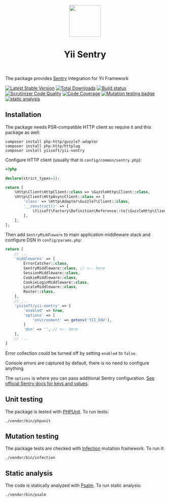 <p align="center">
    <a href="https://github.com/yiisoft" target="_blank">
        <img src="https://yiisoft.github.io/docs/images/yii_logo.svg" height="100px">
    </a>
    <h1 align="center">Yii Sentry</h1>
    <br>
</p>

The package provides [Sentry](https://sentry.io/) integration for Yii Framework

[![Latest Stable Version](https://poser.pugx.org/yiisoft/yii-sentry/v/stable.png)](https://packagist.org/packages/yiisoft/yii-sentry)
[![Total Downloads](https://poser.pugx.org/yiisoft/yii-sentry/downloads.png)](https://packagist.org/packages/yiisoft/yii-sentry)
[![Build status](https://github.com/yiisoft/yii-sentry/workflows/build/badge.svg)](https://github.com/yiisoft/yii-sentry/actions?query=workflow%3Abuild)
[![Scrutinizer Code Quality](https://scrutinizer-ci.com/g/yiisoft/yii-sentry/badges/quality-score.png?b=master)](https://scrutinizer-ci.com/g/yiisoft/yii-sentry/?branch=master)
[![Code Coverage](https://scrutinizer-ci.com/g/yiisoft/yii-sentry/badges/coverage.png?b=master)](https://scrutinizer-ci.com/g/yiisoft/yii-sentry/?branch=master)
[![Mutation testing badge](https://img.shields.io/endpoint?style=flat&url=https%3A%2F%2Fbadge-api.stryker-mutator.io%2Fgithub.com%2Fyiisoft%2Fyii-sentry%2Fmaster)](https://dashboard.stryker-mutator.io/reports/github.com/yiisoft/yii-sentry/master)
[![static analysis](https://github.com/yiisoft/yii-sentry/workflows/static%20analysis/badge.svg)](https://github.com/yiisoft/yii-sentry/actions?query=workflow%3A%22static+analysis%22)

## Installation

The package needs PSR-compatible HTTP client so require it and this package as well:

```
composer install php-http/guzzle7-adapter
composer install php-http/httplug
composer install yiisoft/yii-sentry
```

Configure HTTP client (usually that is `config/common/sentry.php`):

```php
<?php

declare(strict_types=1);

return [
    \Http\Client\HttpClient::class => \GuzzleHttp\Client::class,
    \Http\Client\HttpAsyncClient::class => [
        'class' => \Http\Adapter\Guzzle7\Client::class,
        '__construct()' => [
            \Yiisoft\Factory\Definition\Reference::to(\GuzzleHttp\Client::class),
        ],
    ],
];
```

Then add `SentryMiddleware` to main application middleware stack and configure DSN in `config/params.php`: 

```php
return [
    // ...
    'middlewares' => [
        ErrorCatcher::class,
        SentryMiddleware::class, // <-- here
        SessionMiddleware::class,
        CookieMiddleware::class,
        CookieLoginMiddleware::class,
        LocaleMiddleware::class,
        Router::class,
    ],
    // ...
    'yiisoft/yii-sentry' => [
        'enabled' => true,
        'options' => [
            'environment' => getenv('YII_ENV'),
        ]
        'dsn' => '', // <-- here
    ],
    // ...
]
```

Error collection could be turned off by setting `enabled` to `false`.

Console errors are captured by default, there is no need to configure anything.

The `options` is where you can pass additional Sentry configuration.
[See official Sentry docs for keys and values](https://docs.sentry.io/platforms/php/configuration/options/).

## Unit testing

The package is tested with [PHPUnit](https://phpunit.de/). To run tests:

```shell
./vendor/bin/phpunit
```

## Mutation testing

The package tests are checked with [Infection](https://infection.github.io/) mutation framework. To run it:

```shell
./vendor/bin/infection
```

## Static analysis

The code is statically analyzed with [Psalm](https://psalm.dev). To run static analysis:

```shell
./vendor/bin/psalm
```
